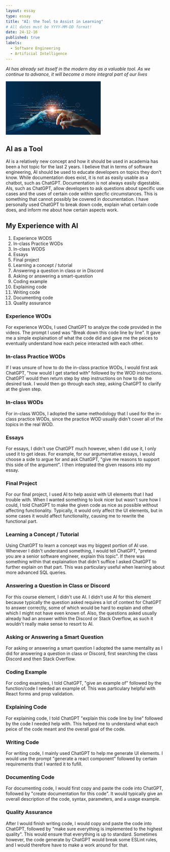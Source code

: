 ```yaml
---
layout: essay
type: essay
title: "AI: the Tool to Assist in Learning"
# All dates must be YYYY-MM-DD format!
date: 24-12-16
published: true
labels:
  - Software Engineering
  - Artificial Intelligence
---
```


*AI has already set itsself in the modern day as a valuable tool. As we continue to advance, it will become a more integral part of our lives*

<img width="300px" class="rounced float-start pe-4" src="/img/AI.png">

## AI as a Tool

AI is a relatively new concept and how it should be used in academia has been a hot topic for the last 2 years. I believe that in terms of software engineering, AI should be used to educate developers on topics they don't know. While documentation does exist, it is not as easily usable as a chatbot, such as ChatGPT. Documentation is not always easily digestable. AIs, such as ChatGPT, allow developers to ask questions about specific use cases and the uses of certain code within specfic circumstances. This is something that cannot possibly be covered in documentation. I have personally used ChatGPT to break down code, explain what certain code does, and inform me about how certain aspects work. 

## My Experience with AI
1. Experience WODS
2. In-class Practice WODs
3. In-class WODS
4. Essays
5. Final project
6. Learning a concept / tutorial
7. Answering a question in class or in Discord
8. Asking or answering a smart-question
9. Coding example
10. Explaining code
11. Writing code
12. Documenting code
13. Quality assurance

### Experience WODs
For experience WODs, I used ChatGPT to analyze the code provided in the videos. The prompt I used was "Break down this code line by line". It gave me a simple explaination of what the code did and gave me the peices to eventually understand how each peice interacted with each other.

### In-class Practice WODs
If I was unsure of how to do the in-class practice WODs, I would first ask ChatGPT, "how would I get started with" followed by the WOD instructions. ChatGPT would then return step by step instructions on how to do the desired task. I would then go through each step, asking ChatGPT to clarify at the given step.

### In-class WODs
For in-class WODs, I adopted the same methodology that I used for the in-class practice WODs, since the practice WOD usually didn't cover all of the topics in the real WOD.

### Essays
For essays, I didn't use ChatGPT much however, when I did use it, I only used it to get ideas. For example, for our argumentative essays, I would choose a side to argue for and ask ChatGPT, "give me reasons to support this side of the argument". I then integrated the given reasons into my essay. 

### Final Project
For our final project, I used AI to help assist with UI elements that I had trouble with. When I wanted something to look nicer but wasn't sure how I could, I told ChatGPT to make the given code as nice as possible without affecting functionality. Typically, it would only affect the UI elements, but in some cases it would affect functionality, causing me to rewrite the functional part. 

### Learning a Concept / Tutorial
Using ChatGPT to learn a concept was my biggest portion of AI use. Whenever I didn't understand something, I would tell ChatGPT, "pretend you are a senior software engineer, explain this topic". If there was something within that explaination that didn't suffice I asked ChatGPT to further explain on that part. This was particulary useful when learning about more advanced SQL queries. 

### Answering a Question in Class or Discord
For this course element, I didn't use AI. I didn't use AI for this element because typically the question asked requires a lot of context for ChatGPT to answer correctly, some of which would be hard to explain and other which I might not have even known of. Also, the questions asked usually already had an answer within the Discord or Stack Overflow, as such it wouldn't really make sense to resort to AI.

### Asking or Answering a Smart Question
For asking or answering a smart question I adopted the same mentality as I did for answering a question in class or Discord, first searching the class Discord and then Stack Overflow.

### Coding Example
For coding examples, I told ChatGPT, "give an example of" followed by the function/code I needed an example of. This was particulary helpful with React forms and prop validation.

### Explaining Code
For explaining code, I told ChatGPT "explain this code line by line" followed by the code I needed help with. This helped me to understand what each peice of the code meant and the overall goal of the code.

### Writing Code
For writing code, I mainly used ChatGPT to help me generate UI elements. I would use the prompt "generate a react component" followed by certain requirements that I wanted it to fufill. 

### Documenting Code
For documenting code, I would first copy and paste the code into ChatGPT, followed by "create documentation for this code". It would typically give an overall description of the code, syntax, parameters, and a usage example.

### Quality Assurance
After I would finish writing code, I would copy and paste the code into ChatGPT, followed by "make sure everything is implemented to the highest quality". This would ensure that everything is up to standard. Sometimes however, the code generate by ChatGPT would break some ESLint rules, and I would therefore have to make a work around for that.
